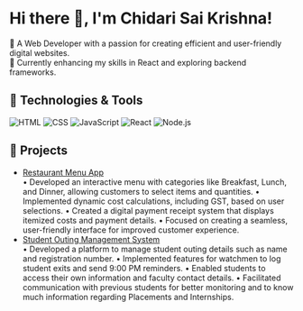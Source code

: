 

<!--
**CHIDARISAIKRISHNA/CHIDARISAIKRISHNA** is a ✨ _special_ ✨ repository because its `README.md` (this file) appears on your GitHub profile.

Here are some ideas to get you started:

- 🔭 I’m currently working on ...
- 🌱 I’m currently learning ...
- 👯 I’m looking to collaborate on ...
- 🤔 I’m looking for help with ...
- 💬 Ask me about ...
- 📫 How to reach me: ...
- 😄 Pronouns: ...
- ⚡ Fun fact: ...
-->
# Hi there 👋, I'm Chidari Sai Krishna!  
🚀 A Web Developer with a passion for creating efficient and user-friendly digital websites.  
🌱 Currently enhancing my skills in React and exploring backend frameworks.  

## 🔧 Technologies & Tools  
![HTML](https://img.shields.io/badge/-HTML5-E34F26?logo=html5&logoColor=white&style=flat)
![CSS](https://img.shields.io/badge/-CSS3-1572B6?logo=css3&logoColor=white&style=flat)
![JavaScript](https://img.shields.io/badge/-JavaScript-F7DF1E?logo=javascript&logoColor=black&style=flat)
![React](https://img.shields.io/badge/-React-61DAFB?logo=react&logoColor=black&style=flat)
![Node.js](https://img.shields.io/badge/-Node.js-339933?logo=node.js&logoColor=white&style=flat)

## 🚀 Projects  
- [Restaurant Menu App](https://github.com/CHIDARISAIKRISHNA/Restaurant_Website)  
• Developed an interactive menu with categories like Breakfast, Lunch, and Dinner, allowing customers to select items and
quantities.
• Implemented dynamic cost calculations, including GST, based on user selections.
• Created a digital payment receipt system that displays itemized costs and payment details.
• Focused on creating a seamless, user-friendly interface for improved customer experience. 
- [Student Outing Management System](https://github.com/CHIDARISAIKRISHNA/Student_Outing_Management)  
 • Developed a platform to manage student outing details such as name and registration number.
• Implemented features for watchmen to log student exits and send 9:00 PM reminders.
• Enabled students to access their own information and faculty contact details.
• Facilitated communication with previous students for better monitoring and to know much information regarding
Placements and Internships.


